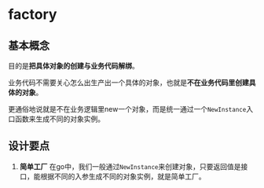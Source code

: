# factory

## 基本概念

目的是**把具体对象的创建与业务代码解绑**。

业务代码不需要关心怎么出生产出一个具体的对象，也就是**不在业务代码里创建具体的对象**。

更通俗地说就是不在业务逻辑里new一个对象，而是统一通过一个`NewInstance`入口函数来生成不同的对象实例。

## 设计要点

1. **简单工厂**
    在go中，我们一般通过`NewInstance`来创建对象，只要返回值是接口，能根据不同的入参生成不同的对象实例，就是简单工厂。
